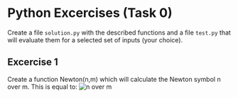 # Python Excercises (Task 0)

Create a file `solution.py` with the described functions and a file `test.py` that will evaluate them for a selected set of inputs (your choice).

## Excercise 1

Create a function Newton(n,m) which will calculate the Newton symbol n over m. This is equal to:
![n over m](https://latex.codecogs.com/gif.latex?\left%28\begin{matrix}n\\m\end{matrix}\right%29%3D\frac{n!}{m!%28n-m%29!})